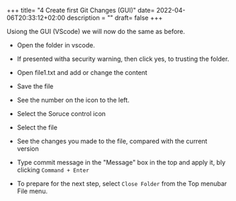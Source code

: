 +++
title= "4 Create first Git Changes (GUI)"
date= 2022-04-06T20:33:12+02:00
description = ""
draft= false
+++

Usiong the GUI (VScode) we will now do the same as before. 

- Open the folder in vscode.
- If presented witha  security warning, then click yes, to trusting the folder.

- Open file1.txt and add or change the content
- Save the file

- See the number on the icon to the left.

- Select the Soruce control icon

- Select the file
- See the changes you made to the file, compared with the current version

- Type commit message in the "Message" box in the top and apply it, bly clicking `Command + Enter`

- To prepare for the next step, select `Close Folder` from the Top menubar File menu.